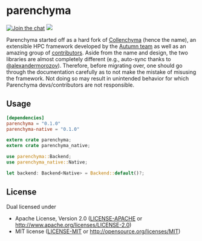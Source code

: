 # parenchyma

[![Join the chat](https://badges.gitter.im/lychee-eng/parenchyma.svg)](https://gitter.im/lychee-eng/parenchyma)
[![](https://tokei.rs/b1/github/lychee-eng/parenchyma)](https://github.com/lychee-eng/parenchyma)

Parenchyma started off as a hard fork of [Collenchyma][collenchyma-repo] (hence the name), an 
extensible HPC framework developed by the [Autumn team] as well as an amazing group 
of [contributors][collenchyma-contributors]. Aside from the name and design, the two libraries are 
almost completely different (e.g., auto-sync thanks to [@alexandermorozov](/../../issues/2)). 
Therefore, before migrating over, one should go through the documentation carefully as to not make 
the mistake of misusing the framework. Not doing so may result in unintended behavior for 
which Parenchyma devs/contributors are not responsible.

## Usage

```toml
[dependencies]
parenchyma = "0.1.0"
parenchyma-native = "0.1.0"
```

```rust
extern crate parenchyma;
extern crate parenchyma_native;

use parenchyma::Backend;
use parenchyma_native::Native;

let backend: Backend<Native> = Backend::default()?;
```

## License

Dual licensed under
  * Apache License, Version 2.0 ([LICENSE-APACHE] or http://www.apache.org/licenses/LICENSE-2.0)
  * MIT license ([LICENSE-MIT] or http://opensource.org/licenses/MIT)

[Autumn team]: https://github.com/autumnai
[collenchyma-repo]: https://github.com/autumnai/collenchyma
[collenchyma-contributors]: https://github.com/autumnai/collenchyma/graphs/contributors
[LICENSE-APACHE]: ../../../license/blob/master/LICENSE-APACHE
[LICENSE-MIT]: ../../../license/blob/master/LICENSE-MIT
